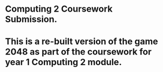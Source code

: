 # Computing 2 Coursework Submission.
# This is a re-built version of the game 2048 as part of the coursework for year 1 Computing 2 module.
